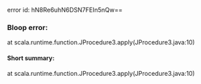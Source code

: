error id: hN8Re6uhN6DSN7FEIn5nQw==
### Bloop error:

at scala.runtime.function.JProcedure3.apply(JProcedure3.java:10)
#### Short summary: 

at scala.runtime.function.JProcedure3.apply(JProcedure3.java:10)